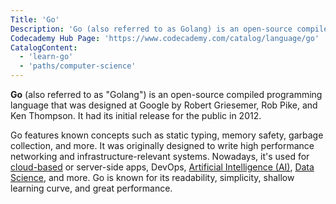 ```yaml
---
Title: 'Go'
Description: 'Go (also referred to as Golang) is an open-source compiled programming language that was designed at Google and released to the public in 2012.'
Codecademy Hub Page: 'https://www.codecademy.com/catalog/language/go'
CatalogContent:
  - 'learn-go'
  - 'paths/computer-science'
---
```


**Go** (also referred to as "Golang") is an open-source compiled programming language that was designed at Google by Robert Griesemer, Rob Pike, and Ken Thompson. It had its initial release for the public in 2012.

Go features known concepts such as static typing, memory safety, garbage collection, and more. It was originally designed to write high performance networking and infrastructure-relevant systems. Nowadays, it's used for [cloud-based](https://www.codecademy.com/resources/docs/general/cloud-computing) or server-side apps, DevOps, [Artificial Intelligence (AI)](https://www.codecademy.com/resources/docs/general/artificial-intelligence), [Data Science](https://www.codecademy.com/resources/docs/general/data-science), and more. Go is known for its readability, simplicity, shallow learning curve, and great performance.
